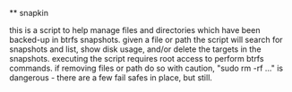 ** snapkin

this is a script to help manage files and directories which have been backed-up
in btrfs snapshots. given a file or path the script will search for snapshots
and list, show disk usage, and/or delete the targets in the snapshots. executing
the script requires root access to perform btrfs commands. if removing files or
path do so with caution, "sudo rm -rf ..." is dangerous - there are a few fail
safes in place, but still.
